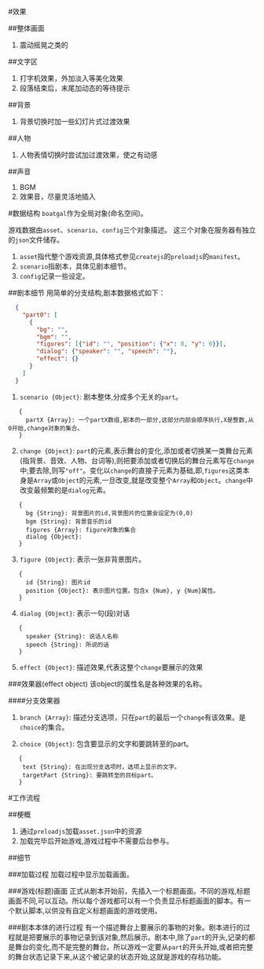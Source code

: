 #效果

##整体画面
1. 震动摇晃之类的

##文字区
1. 打字机效果，外加淡入等美化效果
2. 段落结束后，末尾加动态的等待提示

##背景
1. 背景切换时加一些幻灯片式过渡效果

##人物
1. 人物表情切换时尝试加过渡效果，使之有动感

##声音
1. BGM
2. 效果音，尽量灵活地插入

#数据结构
`boatgal`作为全局对象(命名空间)。

游戏数据由`asset`、`scenario`、`config`三个对象描述。
这三个对象在服务器有独立的`json`文件储存。
1. `asset`指代整个游戏资源,具体格式参见`createjs`的`preloadjs`的`manifest`。
2. `scenario`指剧本，具体见剧本细节。
3. `config`记录一些设定。

##剧本细节
用简单的分支结构,剧本数据格式如下：
```json
  {
    "part0": [
      {
        "bg": "",
        "bgm": "",
        "figures": [{"id": "", "position": {"x": 0, "y": 0}}],
        "dialog": {"speaker": "", "speech": ""},
        "effect": {}
      }
    ]
  }
```

1. `scenario {Object}`: 剧本整体,分成多个无关的`part`。
```
   {
     partX {Array}: 一个partX数组,剧本的一部分,这部分内部会顺序执行,X是整数,从0开始,change对象的集合。
   }
```

2. `change {Object}`: `part`的元素,表示舞台的变化,添加或者切换某一类舞台元素(指背景、音效、人物、台词等),则把要添加或者切换后的舞台元素写在`change`中;要去除,则写`"off"`。变化以`change`的直接子元素为基础,即,`figures`这类本身是`Array`或`Object`的元素,一旦改变,就是改变整个`Array`和`Object`。`change`中改变最频繁的是`dialog`元素。
```
   {
     bg {String}: 背景图片的id,背景图片的位置会设定为(0,0)
     bgm {String}: 背景音乐的id
     figures {Array}: figure对象的集合
     dialog {Object}: 
   }
```

3. `figure {Object}`: 表示一张非背景图片。
```
   {
     id {String}: 图片id
     position {Object}: 表示图片位置。包含x {Num}, y {Num}属性。
   }
```

4. `dialog {Object}`: 表示一句(段)对话
```
   {
     speaker {String}: 说话人名称
     speech {String}: 所说的话
   }
```

5. `effect {Object}`: 描述效果,代表这整个`change`要展示的效果

###效果器(effect object)
该object的属性名是各种效果的名称。

####分支效果器
1. `branch {Array}`: 描述分支选项，只在`part`的最后一个`change`有该效果。是`choice`的集合。

2. `choice {Object}`: 包含要显示的文字和要跳转至的part。
```
   {
    text {String}: 在出现分支选项时，选项上显示的文字。
    targetPart {String}: 要跳转至的目标part。
   }
```

#工作流程

##梗概
1. 通过`preloadjs`加载`asset.json`中的资源
2. 加载完毕后开始游戏,游戏过程中不需要后台参与。

##细节

###加载过程
加载过程中显示加载画面。

###游戏(标题)画面
正式从剧本开始前，先插入一个标题画面。不同的游戏,标题画面不同,可以互动。所以每个游戏都可以有一个负责显示标题画面的脚本。有一个默认脚本,以供没有自定义标题画面的游戏使用。

###剧本本体的进行过程
有一个描述舞台上要展示的事物的对象。剧本进行的过程就是把要展示的事物记录到该对象,然后展示。剧本中,除了`part`的开头,记录的都是舞台的变化,而不是完整的舞台。所以游戏一定要从`part`的开头开始,或者把完整的舞台状态记录下来,从这个被记录的状态开始,这就是游戏的存档功能。
